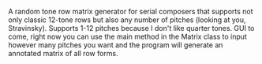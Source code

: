 A random tone row matrix generator for serial composers that supports not only classic 12-tone rows but also any number of pitches (looking at you, Stravinsky).
Supports 1-12 pitches because I don't like quarter tones.
GUI to come, right now you can use the main method in the Matrix class to input however many pitches you want and the program will generate an annotated matrix of all row forms.
